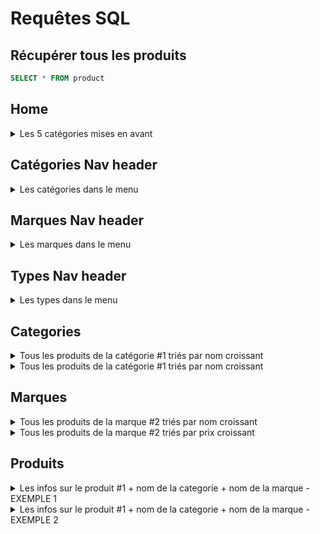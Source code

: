 # Requêtes SQL

## Récupérer tous les produits

```sql
SELECT * FROM product
```

## Home

<details><summary>Les 5 catégories mises en avant</summary>

```sql
SELECT *
FROM category
WHERE home_order > 0
ORDER BY home_order
LIMIT 5
```

</details>

## Catégories Nav header

<details><summary>Les catégories dans le menu</summary>

```sql
SELECT * FROM category
```

</details>

## Marques Nav header

<details><summary>Les marques dans le menu</summary>

```sql
SELECT * FROM brand
```

</details>

## Types Nav header

<details><summary>Les types dans le menu</summary>

```sql
SELECT * FROM types
```

</details>

## Categories

<details><summary>Tous les produits de la catégorie #1 triés par nom croissant</summary>

```sql
SELECT *
FROM product
WHERE category_id = 1
ORDER BY name ASC
```

</details>
<details><summary>Tous les produits de la catégorie #1 triés par nom croissant</summary>

```sql
SELECT *
FROM product
WHERE category_id = 1
ORDER BY price ASC
```

</details>

## Marques

<details><summary>Tous les produits de la marque #2 triés par nom croissant</summary>

```sql
SELECT *
FROM product
WHERE brand_id = 2
ORDER BY name ASC
```

</details>
<details><summary>Tous les produits de la marque #2 triés par prix croissant</summary>

```sql
SELECT *
FROM product
WHERE brand_id = 2
ORDER BY price ASC
```

</details>

## Produits

<details><summary>Les infos sur le produit #1 + nom de la categorie + nom de la marque - EXEMPLE 1</summary>

```sql
SELECT product.*, category.name AS category_name, brand.name AS brand_name
FROM product
INNER JOIN category ON product.category_id = category.id
INNER JOIN brand ON product.brand_id = brand.id
WHERE product.id = 1;
```

</details>
<details><summary>Les infos sur le produit #1 + nom de la categorie + nom de la marque - EXEMPLE 2</summary>

```sql
SELECT product.*, brand.name AS brand_name, category.name AS category_name
FROM product
LEFT JOIN brand ON brand.id = product.brand_id
LEFT JOIN category ON category.id = product.category_id
WHERE product.id = 1
```

</details>